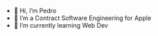 - 👋 Hi, I’m Pedro
- 👀 I’m a Contract Software Engineering for Apple
- 🌱 I’m currently learning Web Dev 

<!---
DelgadilloPedro-FS/DelgadilloPedro-FS is a ✨ special ✨ repository because its `README.md` (this file) appears on your GitHub profile.
You can click the Preview link to take a look at your changes.
--->
